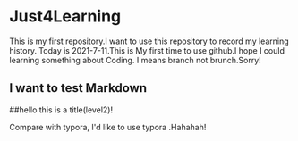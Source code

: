 # Just4Learning
This is my first repository.I want to use this repository to record my learning history.
Today is 2021-7-11.This is My first time to use github.I hope I could learning something about Coding.
I means branch not brunch.Sorry!

**I want to test Markdown**
---

##hello this is a title(level2)!

Compare with typora, I'd like to use typora .Hahahah!
